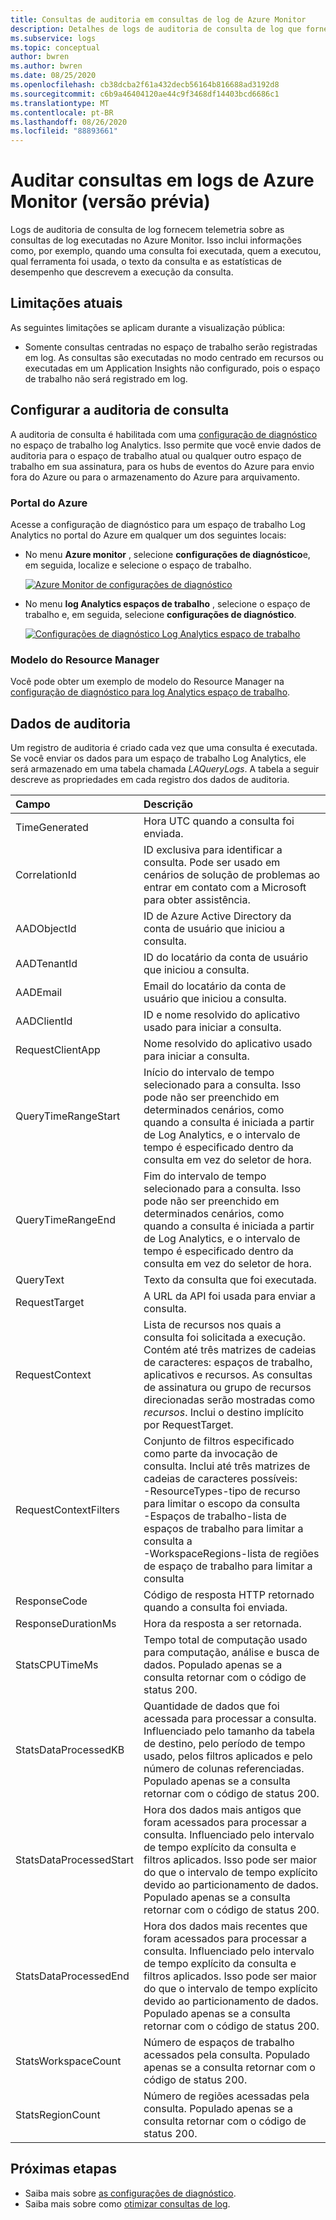 ```yaml
---
title: Consultas de auditoria em consultas de log de Azure Monitor
description: Detalhes de logs de auditoria de consulta de log que fornecem telemetria sobre consultas de log executadas no Azure Monitor.
ms.subservice: logs
ms.topic: conceptual
author: bwren
ms.author: bwren
ms.date: 08/25/2020
ms.openlocfilehash: cb38dcba2f61a432decb56164b816688ad3192d8
ms.sourcegitcommit: c6b9a46404120ae44c9f3468df14403bcd6686c1
ms.translationtype: MT
ms.contentlocale: pt-BR
ms.lasthandoff: 08/26/2020
ms.locfileid: "88893661"
---
```

# <a name="audit-queries-in-azure-monitor-logs-preview"></a>Auditar consultas em logs de Azure Monitor (versão prévia)
Logs de auditoria de consulta de log fornecem telemetria sobre as consultas de log executadas no Azure Monitor. Isso inclui informações como, por exemplo, quando uma consulta foi executada, quem a executou, qual ferramenta foi usada, o texto da consulta e as estatísticas de desempenho que descrevem a execução da consulta.

## <a name="current-limitations"></a>Limitações atuais
As seguintes limitações se aplicam durante a visualização pública:

- Somente consultas centradas no espaço de trabalho serão registradas em log. As consultas são executadas no modo centrado em recursos ou executadas em um Application Insights não configurado, pois o espaço de trabalho não será registrado em log.


## <a name="configure-query-auditing"></a>Configurar a auditoria de consulta
A auditoria de consulta é habilitada com uma [configuração de diagnóstico](../platform/diagnostic-settings.md) no espaço de trabalho log Analytics. Isso permite que você envie dados de auditoria para o espaço de trabalho atual ou qualquer outro espaço de trabalho em sua assinatura, para os hubs de eventos do Azure para envio fora do Azure ou para o armazenamento do Azure para arquivamento. 

### <a name="azure-portal"></a>Portal do Azure
Acesse a configuração de diagnóstico para um espaço de trabalho Log Analytics no portal do Azure em qualquer um dos seguintes locais:

- No menu **Azure monitor** , selecione **configurações de diagnóstico**e, em seguida, localize e selecione o espaço de trabalho.

    [![Azure Monitor ](media/log-query-audit/diagnostic-setting-monitor.png) de configurações de diagnóstico ](media/log-query-audit/diagnostic-setting-monitor.png#lightbox) 

- No menu **log Analytics espaços de trabalho** , selecione o espaço de trabalho e, em seguida, selecione **configurações de diagnóstico**.

    [![Configurações de diagnóstico Log Analytics espaço de trabalho ](media/log-query-audit/diagnostic-setting-workspace.png)](media/log-query-audit/diagnostic-setting-workspace.png#lightbox) 

### <a name="resource-manager-template"></a>Modelo do Resource Manager
Você pode obter um exemplo de modelo do Resource Manager na [configuração de diagnóstico para log Analytics espaço de trabalho](../samples/resource-manager-diagnostic-settings.md#diagnostic-setting-for-log-analytics-workspace).

## <a name="audit-data"></a>Dados de auditoria
Um registro de auditoria é criado cada vez que uma consulta é executada. Se você enviar os dados para um espaço de trabalho Log Analytics, ele será armazenado em uma tabela chamada *LAQueryLogs*. A tabela a seguir descreve as propriedades em cada registro dos dados de auditoria.

| Campo | Descrição |
|:---|:---|
| TimeGenerated         | Hora UTC quando a consulta foi enviada. |
| CorrelationId         | ID exclusiva para identificar a consulta. Pode ser usado em cenários de solução de problemas ao entrar em contato com a Microsoft para obter assistência. |
| AADObjectId           | ID de Azure Active Directory da conta de usuário que iniciou a consulta.  |
| AADTenantId           | ID do locatário da conta de usuário que iniciou a consulta.  |
| AADEmail              | Email do locatário da conta de usuário que iniciou a consulta.  |
| AADClientId           | ID e nome resolvido do aplicativo usado para iniciar a consulta. |
| RequestClientApp      | Nome resolvido do aplicativo usado para iniciar a consulta. |
| QueryTimeRangeStart   | Início do intervalo de tempo selecionado para a consulta. Isso pode não ser preenchido em determinados cenários, como quando a consulta é iniciada a partir de Log Analytics, e o intervalo de tempo é especificado dentro da consulta em vez do seletor de hora. |
| QueryTimeRangeEnd     | Fim do intervalo de tempo selecionado para a consulta. Isso pode não ser preenchido em determinados cenários, como quando a consulta é iniciada a partir de Log Analytics, e o intervalo de tempo é especificado dentro da consulta em vez do seletor de hora.  |
| QueryText             | Texto da consulta que foi executada. |
| RequestTarget         | A URL da API foi usada para enviar a consulta.  |
| RequestContext        | Lista de recursos nos quais a consulta foi solicitada a execução. Contém até três matrizes de cadeias de caracteres: espaços de trabalho, aplicativos e recursos. As consultas de assinatura ou grupo de recursos direcionadas serão mostradas como *recursos*. Inclui o destino implícito por RequestTarget. |
| RequestContextFilters | Conjunto de filtros especificado como parte da invocação de consulta. Inclui até três matrizes de cadeias de caracteres possíveis:<br>-ResourceTypes-tipo de recurso para limitar o escopo da consulta<br>-Espaços de trabalho-lista de espaços de trabalho para limitar a consulta a<br>-WorkspaceRegions-lista de regiões de espaço de trabalho para limitar a consulta |
| ResponseCode          | Código de resposta HTTP retornado quando a consulta foi enviada. |
| ResponseDurationMs    | Hora da resposta a ser retornada.  |
| StatsCPUTimeMs       | Tempo total de computação usado para computação, análise e busca de dados. Populado apenas se a consulta retornar com o código de status 200. |
| StatsDataProcessedKB | Quantidade de dados que foi acessada para processar a consulta. Influenciado pelo tamanho da tabela de destino, pelo período de tempo usado, pelos filtros aplicados e pelo número de colunas referenciadas. Populado apenas se a consulta retornar com o código de status 200. |
| StatsDataProcessedStart | Hora dos dados mais antigos que foram acessados para processar a consulta. Influenciado pelo intervalo de tempo explícito da consulta e filtros aplicados. Isso pode ser maior do que o intervalo de tempo explícito devido ao particionamento de dados. Populado apenas se a consulta retornar com o código de status 200. |
| StatsDataProcessedEnd  |Hora dos dados mais recentes que foram acessados para processar a consulta. Influenciado pelo intervalo de tempo explícito da consulta e filtros aplicados. Isso pode ser maior do que o intervalo de tempo explícito devido ao particionamento de dados. Populado apenas se a consulta retornar com o código de status 200. |
| StatsWorkspaceCount | Número de espaços de trabalho acessados pela consulta. Populado apenas se a consulta retornar com o código de status 200. |
| StatsRegionCount | Número de regiões acessadas pela consulta. Populado apenas se a consulta retornar com o código de status 200. |



## <a name="next-steps"></a>Próximas etapas

- Saiba mais sobre [as configurações de diagnóstico](../platform/diagnostic-settings.md).
- Saiba mais sobre como [otimizar consultas de log](query-optimization.md).
